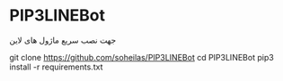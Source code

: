 # PIP3LINEBot
جهت نصب سریع ماژول های لاین

git clone https://github.com/soheilas/PIP3LINEBot
cd PIP3LINEBot
pip3 install -r requirements.txt
